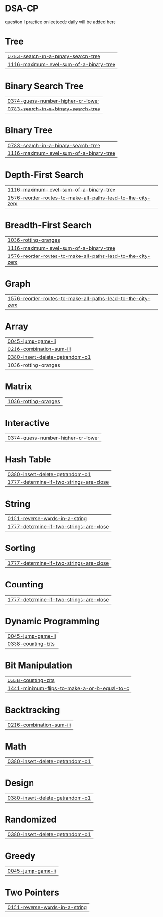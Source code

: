 # DSA-CP
question I practice on leetocde daily will be added here


# Tree
|  |
| ------- |
| [0783-search-in-a-binary-search-tree](https://github.com/A1Kumari/DSA-CP/tree/master/0783-search-in-a-binary-search-tree) |
| [1116-maximum-level-sum-of-a-binary-tree](https://github.com/A1Kumari/DSA-CP/tree/master/1116-maximum-level-sum-of-a-binary-tree) |
# Binary Search Tree
|  |
| ------- |
| [0374-guess-number-higher-or-lower](https://github.com/A1Kumari/DSA-CP/tree/master/0374-guess-number-higher-or-lower) |
| [0783-search-in-a-binary-search-tree](https://github.com/A1Kumari/DSA-CP/tree/master/0783-search-in-a-binary-search-tree) |
# Binary Tree
|  |
| ------- |
| [0783-search-in-a-binary-search-tree](https://github.com/A1Kumari/DSA-CP/tree/master/0783-search-in-a-binary-search-tree) |
| [1116-maximum-level-sum-of-a-binary-tree](https://github.com/A1Kumari/DSA-CP/tree/master/1116-maximum-level-sum-of-a-binary-tree) |
# Depth-First Search
|  |
| ------- |
| [1116-maximum-level-sum-of-a-binary-tree](https://github.com/A1Kumari/DSA-CP/tree/master/1116-maximum-level-sum-of-a-binary-tree) |
| [1576-reorder-routes-to-make-all-paths-lead-to-the-city-zero](https://github.com/A1Kumari/DSA-CP/tree/master/1576-reorder-routes-to-make-all-paths-lead-to-the-city-zero) |
# Breadth-First Search
|  |
| ------- |
| [1036-rotting-oranges](https://github.com/A1Kumari/DSA-CP/tree/master/1036-rotting-oranges) |
| [1116-maximum-level-sum-of-a-binary-tree](https://github.com/A1Kumari/DSA-CP/tree/master/1116-maximum-level-sum-of-a-binary-tree) |
| [1576-reorder-routes-to-make-all-paths-lead-to-the-city-zero](https://github.com/A1Kumari/DSA-CP/tree/master/1576-reorder-routes-to-make-all-paths-lead-to-the-city-zero) |
# Graph
|  |
| ------- |
| [1576-reorder-routes-to-make-all-paths-lead-to-the-city-zero](https://github.com/A1Kumari/DSA-CP/tree/master/1576-reorder-routes-to-make-all-paths-lead-to-the-city-zero) |
# Array
|  |
| ------- |
| [0045-jump-game-ii](https://github.com/A1Kumari/DSA-CP/tree/master/0045-jump-game-ii) |
| [0216-combination-sum-iii](https://github.com/A1Kumari/DSA-CP/tree/master/0216-combination-sum-iii) |
| [0380-insert-delete-getrandom-o1](https://github.com/A1Kumari/DSA-CP/tree/master/0380-insert-delete-getrandom-o1) |
| [1036-rotting-oranges](https://github.com/A1Kumari/DSA-CP/tree/master/1036-rotting-oranges) |
# Matrix
|  |
| ------- |
| [1036-rotting-oranges](https://github.com/A1Kumari/DSA-CP/tree/master/1036-rotting-oranges) |
# Interactive
|  |
| ------- |
| [0374-guess-number-higher-or-lower](https://github.com/A1Kumari/DSA-CP/tree/master/0374-guess-number-higher-or-lower) |
# Hash Table
|  |
| ------- |
| [0380-insert-delete-getrandom-o1](https://github.com/A1Kumari/DSA-CP/tree/master/0380-insert-delete-getrandom-o1) |
| [1777-determine-if-two-strings-are-close](https://github.com/A1Kumari/DSA-CP/tree/master/1777-determine-if-two-strings-are-close) |
# String
|  |
| ------- |
| [0151-reverse-words-in-a-string](https://github.com/A1Kumari/DSA-CP/tree/master/0151-reverse-words-in-a-string) |
| [1777-determine-if-two-strings-are-close](https://github.com/A1Kumari/DSA-CP/tree/master/1777-determine-if-two-strings-are-close) |
# Sorting
|  |
| ------- |
| [1777-determine-if-two-strings-are-close](https://github.com/A1Kumari/DSA-CP/tree/master/1777-determine-if-two-strings-are-close) |
# Counting
|  |
| ------- |
| [1777-determine-if-two-strings-are-close](https://github.com/A1Kumari/DSA-CP/tree/master/1777-determine-if-two-strings-are-close) |
# Dynamic Programming
|  |
| ------- |
| [0045-jump-game-ii](https://github.com/A1Kumari/DSA-CP/tree/master/0045-jump-game-ii) |
| [0338-counting-bits](https://github.com/A1Kumari/DSA-CP/tree/master/0338-counting-bits) |
# Bit Manipulation
|  |
| ------- |
| [0338-counting-bits](https://github.com/A1Kumari/DSA-CP/tree/master/0338-counting-bits) |
| [1441-minimum-flips-to-make-a-or-b-equal-to-c](https://github.com/A1Kumari/DSA-CP/tree/master/1441-minimum-flips-to-make-a-or-b-equal-to-c) |
# Backtracking
|  |
| ------- |
| [0216-combination-sum-iii](https://github.com/A1Kumari/DSA-CP/tree/master/0216-combination-sum-iii) |
# Math
|  |
| ------- |
| [0380-insert-delete-getrandom-o1](https://github.com/A1Kumari/DSA-CP/tree/master/0380-insert-delete-getrandom-o1) |
# Design
|  |
| ------- |
| [0380-insert-delete-getrandom-o1](https://github.com/A1Kumari/DSA-CP/tree/master/0380-insert-delete-getrandom-o1) |
# Randomized
|  |
| ------- |
| [0380-insert-delete-getrandom-o1](https://github.com/A1Kumari/DSA-CP/tree/master/0380-insert-delete-getrandom-o1) |
# Greedy
|  |
| ------- |
| [0045-jump-game-ii](https://github.com/A1Kumari/DSA-CP/tree/master/0045-jump-game-ii) |
# Two Pointers
|  |
| ------- |
| [0151-reverse-words-in-a-string](https://github.com/A1Kumari/DSA-CP/tree/master/0151-reverse-words-in-a-string) |